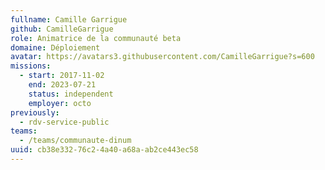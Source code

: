 ```yaml
---
fullname: Camille Garrigue
github: CamilleGarrigue
role: Animatrice de la communauté beta
domaine: Déploiement
avatar: https://avatars3.githubusercontent.com/CamilleGarrigue?s=600
missions:
  - start: 2017-11-02
    end: 2023-07-21
    status: independent
    employer: octo
previously:
  - rdv-service-public
teams:
  - /teams/communaute-dinum
uuid: cb38e332-76c2-4a40-a68a-ab2ce443ec58
---
```

